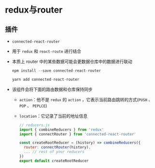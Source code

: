 # redux与router

## 插件

+ `connected-react-router`

+ 用于 `redux` 和 `react-route` 进行结合

+ 本质上 router 中的某些数据可能会更数据仓库中的数据进行联动

    ```js
    npm install --save connected-react-router

    yarn add connected-react-router
    ```

+ 该组件会将下面的路由数据和仓库保持同步

  + `action`：他不是 `redux` 的 `action` ，它表示当前路由跳转的方式(`PUSH` 、 `POP` 、 `PEPLCE`)

  + `location`：它记录了当前的地址信息

    ```js
    // reducers.js
    import { combineReducers } from 'redux'
    import { connectRouter } from 'connected-react-router'

    const createRootReducer = (history) => combineReducers({
      router: connectRouter(history),
      ... // rest of your reducers
    })
    export default createRootReducer
    ```
